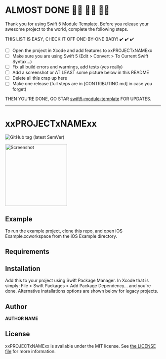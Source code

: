 # ALMOST DONE :walking_woman: :running_woman: :biking_woman:

Thank you for using Swift 5 Module Template. Before you release your awesome project to the world, complete the following steps.

THIS LIST IS EASY, CHECK IT OFF ONE-BY-ONE BABY! ✔️ ✔️ ✔️

 - [ ] Open the project in Xcode and add features to xxPROJECTxNAMExx
 - [ ] Make sure you are using Swift 5 (Edit > Convert > To Current Swift Syntax…)
 - [ ] Fix all build errors and warnings, add tests (yes really)
 - [ ] Add a screenshot or AT LEAST some picture below in this README
 - [ ] Delete all this crap up here
 - [ ] Make one release (full steps are in [CONTRIBUTING.md] in case you forget)

THEN YOU'RE DONE, GO STAR [swift5-module-template](https://github.com/fulldecent/swift5-module-template) FOR UPDATES.

----

# xxPROJECTxNAMExx

![GitHub tag (latest SemVer)](https://github.com/__GITHUB_USERNAME__/xxPROJECTxNAMExx/actions/workflows/ci.yml/badge.svg?branch=main)

<a href="https://placehold.it/400?text=Screen+shot"><img width=200 height=200 src="https://placehold.it/400?text=Screen+shot" alt="Screenshot" /></a>


## Example

To run the example project, clone this repo, and open iOS Example.xcworkspace from the iOS Example directory.


## Requirements


## Installation

Add this to your project using Swift Package Manager. In Xcode that is simply: File > Swift Packages > Add Package Dependency... and you're done. Alternative installations options are shown below for legacy projects.

## Author

__AUTHOR NAME__


## License

xxPROJECTxNAMExx is available under the MIT license. See [the LICENSE file](LICENSE) for more information.
